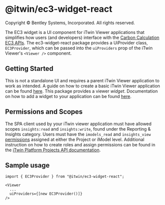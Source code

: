 # @itwin/ec3-widget-react

Copyright © Bentley Systems, Incorporated. All rights reserved.

The EC3 widget is a UI component for iTwin Viewer applications that simplifies how users (and developers) interface with the [Carbon Calculation EC3 APIs](https://developer.bentley.com/apis/carbon-calculation/overview/).
The ec3-widget-react package provides a UiProvider class, `EC3Provider`, which can be passed into the `uiProviders` prop of the iTwin Viewer's `<Viewer />` component.

## Getting Started

This is not a standalone UI and requires a parent iTwin Viewer application to work as intended.
A guide on how to create a basic iTwin Viewer application can be found [here](https://www.itwinjs.org/learning/tutorials/develop-web-viewer).
This package provides a viewer _widget_. Documentation on how to add a widget to your application can be found [here](https://developer.bentley.com/tutorials/itwin-viewer-hello-world/#2-your-first-ui-widget).

## Permissions and Scopes

The SPA client used by your iTwin viewer application must have allowed scopes `insights:read` and `insights:write`, found under the Reporting & Insights category.
Users must have the `imodels_read` and `insights_view` [permissions](https://developer.bentley.com/apis/carbon-calculation/operations/create-oneclicklca-job/#authorization) assigned at either the Project or iModel level. Additional instruction on how to create roles and assign permissions can be found in the [iTwin Platform Projects API documentation](https://developer.bentley.com/apis/projects/tutorials/).

## Sample usage

```tsx
import { EC3Provider } from "@itwin/ec3-widget-react";

<Viewer
  ...
  uiProviders={[new EC3Provider()]}
/>
```
